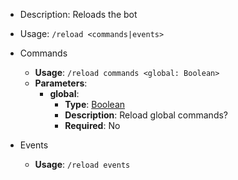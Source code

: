 - Description: Reloads the bot

- Usage: `/reload <commands|events>`

- Commands
	- **Usage**: `/reload commands <global: Boolean>`
	- **Parameters**:
		- **global**: 
			- **Type**: [Boolean](../../Types/Boolean.md)
			- **Description**: Reload global commands?
			- **Required**: No

- Events
	- **Usage**: `/reload events`